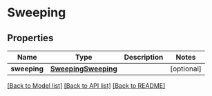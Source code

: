 # Sweeping

## Properties
Name | Type | Description | Notes
------------ | ------------- | ------------- | -------------
**sweeping** | [**SweepingSweeping**](SweepingSweeping.md) |  | [optional] 

[[Back to Model list]](../README.md#documentation-for-models) [[Back to API list]](../README.md#documentation-for-api-endpoints) [[Back to README]](../README.md)

